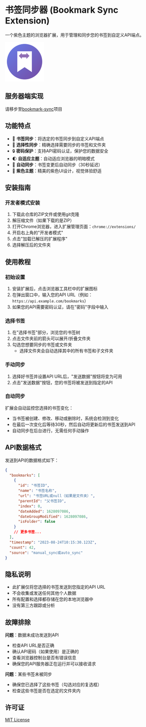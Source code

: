 # 书签同步器 (Bookmark Sync Extension)

一个紫色主题的浏览器扩展，用于管理和同步您的书签到自定义API端点。

![书签同步器](icons/icon.png)

## 服务器端实现

请移步至[bookmark-sync](https://github.com/nixingshiguang/bookmark-sync/tree/main)项目

## 功能特点

- 🔄 **书签同步**：将选定的书签同步到自定义API端点
- 📁 **选择性同步**：精确选择需要同步的书签和文件夹
- 🔒 **密码保护**：支持API密码认证，保护您的数据安全
- 🌓 **自适应主题**：自动适应浏览器的明暗模式
- 🔄 **自动同步**：书签变更后自动同步（30秒延迟）
- 💜 **紫色主题**：精美的紫色UI设计，视觉体验舒适

## 安装指南

### 开发者模式安装

1. 下载此仓库的ZIP文件或使用git克隆
2. 解压缩文件（如果下载的是ZIP）
3. 打开Chrome浏览器，进入扩展管理页面：`chrome://extensions/`
4. 开启右上角的"开发者模式"
5. 点击"加载已解压的扩展程序"
6. 选择解压后的文件夹

## 使用教程

### 初始设置

1. 安装扩展后，点击浏览器工具栏中的扩展图标
2. 在弹出窗口中，输入您的API URL（例如：`https://api.example.com/bookmarks`）
3. 如果您的API需要密码认证，请在"密码"字段中输入

### 选择书签

1. 在"选择书签"部分，浏览您的书签树
2. 点击文件夹前的箭头可以展开/折叠文件夹
3. 勾选您想要同步的书签或文件夹
   - 选择文件夹会自动选择其中的所有书签和子文件夹

### 手动同步

1. 选择好书签并设置API URL后，"发送数据"按钮将变为可用
2. 点击"发送数据"按钮，您的书签将被发送到指定的API

### 自动同步

扩展会自动监控您选择的书签变化：
- 当书签被创建、修改、移动或删除时，系统会检测到变化
- 在最后一次变化后等待30秒，然后自动将更新后的书签发送到API
- 自动同步在后台进行，无需任何手动操作

## API数据格式

发送到API的数据格式如下：

```json
{
  "bookmarks": [
    {
      "id": "书签ID",
      "name": "书签名称",
      "url": "书签URL或null（如果是文件夹）",
      "parentId": "父书签ID",
      "index": 0,
      "dateAdded": 1628097086,
      "dateGroupModified": 1628097086,
      "isFolder": false
    }
    // 更多书签...
  ],
  "timestamp": "2023-08-24T10:15:30.123Z",
  "count": 42,
  "source": "manual_sync或auto_sync"
}
```

## 隐私说明

- 此扩展仅将您选择的书签发送到您指定的API URL
- 不会收集或发送任何其他个人数据
- 所有配置和选择都存储在您的本地浏览器中
- 没有第三方跟踪或分析

## 故障排除

**问题**：数据未成功发送到API
- 检查API URL是否正确
- 确认API密码（如果使用）是正确的
- 查看浏览器控制台是否有错误信息
- 确保您的API服务器正在运行并可以接收请求

**问题**：某些书签未被同步
- 确保您已选择了这些书签（勾选对应的复选框）
- 检查这些书签是否在选定的文件夹内

## 许可证

[MIT License](LICENSE)